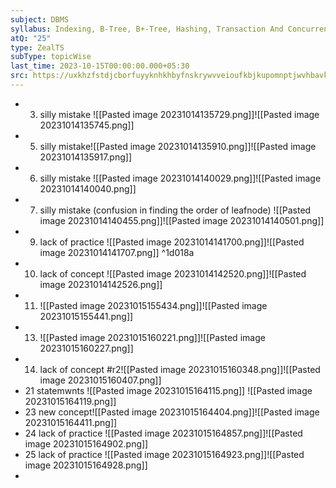 ```yaml
---
subject: DBMS
syllabus: Indexing, B-Tree, B+-Tree, Hashing, Transaction And Concurrency Control
atQ: "25"
type: ZealTS
subType: topicWise
last_time: 2023-10-15T00:00:00.000+05:30
src: https://uxkhzfstdjcborfuyyknhkhbyfnskrywvveioufkbjkupomnptjwvhbavkysuhi.vercel.app/solution.html?testId=631efedfa733d3d3b8fe44e3&test_id=24
---
```

- 3. silly mistake ![[Pasted image 20231014135729.png]]![[Pasted image 20231014135745.png]]
- 5. silly mistake![[Pasted image 20231014135910.png]]![[Pasted image 20231014135917.png]]
- 6. silly mistake ![[Pasted image 20231014140029.png]]![[Pasted image 20231014140040.png]]
- 7. silly  mistake (confusion in finding the order of leafnode) ![[Pasted image 20231014140455.png]]![[Pasted image 20231014140501.png]]
- 9. lack of practice ![[Pasted image 20231014141700.png]]![[Pasted image 20231014141707.png]] ^1d018a
- 10. lack of concept ![[Pasted image 20231014142520.png]]![[Pasted image 20231014142526.png]]
- 11. ![[Pasted image 20231015155434.png]]![[Pasted image 20231015155441.png]]
- 13. ![[Pasted image 20231015160221.png]]![[Pasted image 20231015160227.png]]
- 14. lack of concept #r2![[Pasted image 20231015160348.png]]![[Pasted image 20231015160407.png]]
- 21 statemwnts ![[Pasted image 20231015164115.png]] ![[Pasted image 20231015164119.png]]
- 23 new concept![[Pasted image 20231015164404.png]]![[Pasted image 20231015164411.png]]
- 24 lack of practice ![[Pasted image 20231015164857.png]]![[Pasted image 20231015164902.png]]
- 25 lack of practice ![[Pasted image 20231015164923.png]]![[Pasted image 20231015164928.png]]
- 